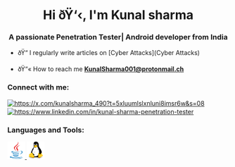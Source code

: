 <h1 align="center">Hi ðŸ‘‹, I'm Kunal sharma</h1>
<h3 align="center">A passionate Penetration Tester| Android developer from India</h3>

- ðŸ“ I regularly write articles on [Cyber Attacks](Cyber Attacks)

- ðŸ“« How to reach me **KunalSharma001@protonmail.ch**

<h3 align="left">Connect with me:</h3>
<p align="left">
<a href="https://twitter.com/https://x.com/kunalsharma_490?t=5xluumlslxnluni8imsr6w&s=08" target="blank"><img align="center" src="https://raw.githubusercontent.com/rahuldkjain/github-profile-readme-generator/master/src/images/icons/Social/twitter.svg" alt="https://x.com/kunalsharma_490?t=5xluumlslxnluni8imsr6w&s=08" height="30" width="40" /></a>
<a href="https://linkedin.com/in/https://www.linkedin.com/in/kunal-sharma-penetration-tester" target="blank"><img align="center" src="https://raw.githubusercontent.com/rahuldkjain/github-profile-readme-generator/master/src/images/icons/Social/linked-in-alt.svg" alt="https://www.linkedin.com/in/kunal-sharma-penetration-tester" height="30" width="40" /></a>
</p>

<h3 align="left">Languages and Tools:</h3>
<p align="left"> <a href="https://www.java.com" target="_blank" rel="noreferrer"> <img src="https://raw.githubusercontent.com/devicons/devicon/master/icons/java/java-original.svg" alt="java" width="40" height="40"/> </a> <a href="https://www.linux.org/" target="_blank" rel="noreferrer"> <img src="https://raw.githubusercontent.com/devicons/devicon/master/icons/linux/linux-original.svg" alt="linux" width="40" height="40"/> </a> </p>
